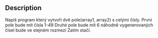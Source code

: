 Description
-----------------------
Napiš program který vytvoří dvě pole(array1, array2) s celými čísly.
První pole bude mít čísla 1-49
Druhé pole bude mít 6 náhodně vygenerovaných čísel bude ve stejném rozmezí
Zatím stačí.